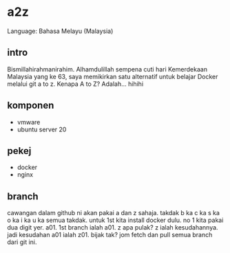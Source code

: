 # a2z
Language: Bahasa Melayu (Malaysia)

## intro
Bismillahirahmanirahim.
Alhamdulillah sempena cuti hari Kemerdekaan Malaysia yang ke 63, saya memikirkan satu alternatif untuk belajar Docker melalui git a to z. Kenapa A to Z? Adalah... hihihi

## komponen
- vmware
- ubuntu server 20

## pekej
- docker
- nginx

## branch
cawangan dalam github ni akan pakai a dan z sahaja. takdak b ka c ka s ka o ka i ka u ka semua takdak. untuk 1st kita install docker dulu. no 1 kita pakai dua digit yer. a01. 1st branch ialah a01. z apa pulak? z ialah kesudahannya. jadi kesudahan a01 ialah z01. bijak tak? jom fetch dan pull semua branch dari git ini.